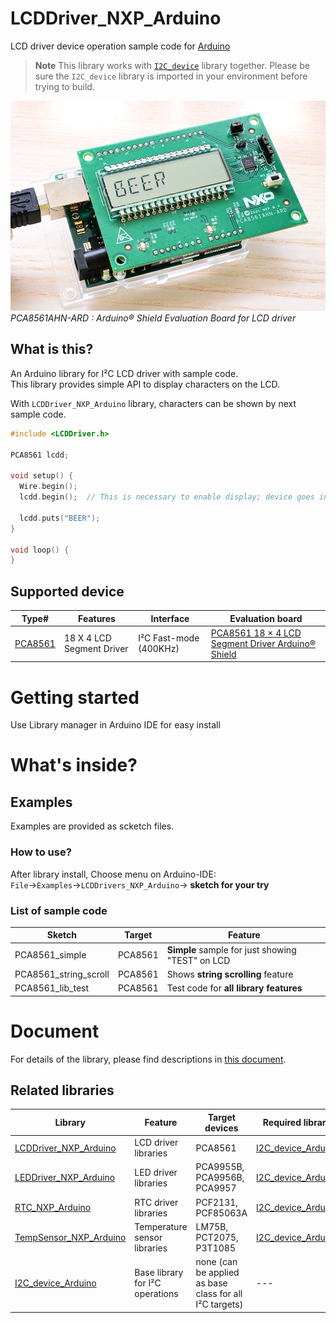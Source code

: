 # LCDDriver_NXP_Arduino
LCD driver device operation sample code for [Arduino](https://www.arduino.cc) 

> **Note**
This library works with [`I2C_device`](https://github.com/teddokano/I2C_device_Arduino) library together. Please be sure the `I2C_device` library is imported in your environment before trying to build. 

![Boards](https://github.com/teddokano/additional_files/blob/main/LCDDriver_NXP_Arduino/board.jpg)  
_PCA8561AHN-ARD : Arduino® Shield Evaluation Board for LCD driver_

## What is this?
An Arduino library for I²C LCD driver with sample code.  
This library provides simple API to display characters on the LCD. 

With `LCDDriver_NXP_Arduino` library, characters can be shown by next sample code. 
```cpp
#include <LCDDriver.h>

PCA8561 lcdd;

void setup() {
  Wire.begin();
  lcdd.begin();  // This is necessary to enable display; device goes into power-on mode

  lcdd.puts("BEER");
}

void loop() {
}
```

## Supported device
Type#|Features|Interface|Evaluation board
---|---|---|---
[PCA8561](https://www.nxp.com/products/peripherals-and-logic/lcd-drivers/lcd-segment-drivers/automotive-18-x-4-lcd-segment-driver:PCA8561)	|18 X 4 LCD Segment Driver	|I²C Fast-mode (400KHz)			|[PCA8561 18 × 4 LCD Segment Driver Arduino® Shield](https://www.nxp.com/design/development-boards/analog-toolbox/arduino-shields-solutions/pca8561-18-4-lcd-segment-driver-arduino-shield:PCA8561AHN-ARD)

# Getting started

Use Library manager in Arduino IDE for easy install

# What's inside?

## Examples
Examples are provided as scketch files.

### How to use?

After library install, Choose menu on Arduino-IDE: `File`→`Examples`→`LCDDrivers_NXP_Arduino`→ **sketch for your try**

### List of sample code

Sketch|Target|Feature
---|---|---
PCA8561_simple			|PCA8561	|**Simple** sample for just showing "TEST" on LCD
PCA8561_string_scroll	|PCA8561	|Shows **string scrolling** feature
PCA8561_lib_test		|PCA8561	|Test code for **all library features**

# Document

For details of the library, please find descriptions in [this document](https://teddokano.github.io/LCDDriver_NXP_Arduino/annotated.html).



## Related libraries
Library|Feature|Target devices|Required library
---|---|---|---
[LCDDriver_NXP_Arduino](https://github.com/teddokano/LCDDriver_NXP_Arduino)		|LCD driver libraries				|PCA8561						|[I2C_device_Arduino](https://github.com/teddokano/I2C_device_Arduino)
[LEDDriver_NXP_Arduino](https://github.com/teddokano/LEDDriver_NXP_Arduino)		|LED driver libraries				|PCA9955B, PCA9956B, PCA9957	|[I2C_device_Arduino](https://github.com/teddokano/I2C_device_Arduino)
[RTC_NXP_Arduino](https://github.com/teddokano/RTC_NXP_Arduino)					|RTC driver libraries				|PCF2131, PCF85063A				|[I2C_device_Arduino](https://github.com/teddokano/I2C_device_Arduino)
[TempSensor_NXP_Arduino](https://github.com/teddokano/TempSensor_NXP_Arduino)	|Temperature sensor libraries		|LM75B, PCT2075, P3T1085		|[I2C_device_Arduino](https://github.com/teddokano/I2C_device_Arduino)
[I2C_device_Arduino](https://github.com/teddokano/I2C_device_Arduino)			|Base library for I²C operations	|none (can be applied as base class for all I²C targets)|---
